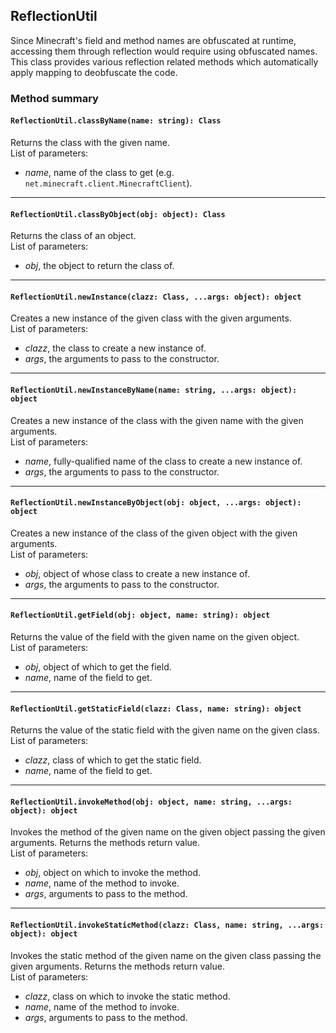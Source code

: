 ## ReflectionUtil

Since Minecraft's field and method names are obfuscated at runtime, accessing them through reflection would require using obfuscated names. This class provides various reflection related methods which automatically apply mapping to deobfuscate the code.

### Method summary

#### `ReflectionUtil.classByName(name: string): Class`
Returns the class with the given name. <br>
List of parameters:
- *name*, name of the class to get (e.g. `net.minecraft.client.MinecraftClient`).

<hr>

#### `ReflectionUtil.classByObject(obj: object): Class`
Returns the class of an object. <br>
List of parameters:
- *obj*, the object to return the class of.

<hr>

#### `ReflectionUtil.newInstance(clazz: Class, ...args: object): object`
Creates a new instance of the given class with the given arguments. <br>
List of parameters:
- *clazz*, the class to create a new instance of.
- *args*, the arguments to pass to the constructor.

<hr>

#### `ReflectionUtil.newInstanceByName(name: string, ...args: object): object`
Creates a new instance of the class with the given name with the given arguments. <br>
List of parameters:
- *name*, fully-qualified name of the class to create a new instance of.
- *args*, the arguments to pass to the constructor.

<hr>

#### `ReflectionUtil.newInstanceByObject(obj: object, ...args: object): object`
Creates a new instance of the class of the given object with the given arguments. <br>
List of parameters:
- *obj*, object of whose class to create a new instance of.
- *args*, the arguments to pass to the constructor.

<hr>

#### `ReflectionUtil.getField(obj: object, name: string): object`
Returns the value of the field with the given name on the given object. <br>
List of parameters:
- *obj*, object of which to get the field.
- *name*, name of the field to get.

<hr>

#### `ReflectionUtil.getStaticField(clazz: Class, name: string): object`
Returns the value of the static field with the given name on the given class. <br>
List of parameters:
- *clazz*, class of which to get the static field.
- *name*, name of the field to get.

<hr>

#### `ReflectionUtil.invokeMethod(obj: object, name: string, ...args: object): object`
Invokes the method of the given name on the given object passing the given arguments. Returns the methods return value. <br>
List of parameters:
- *obj*, object on which to invoke the method.
- *name*, name of the method to invoke.
- *args*, arguments to pass to the method.

<hr>

#### `ReflectionUtil.invokeStaticMethod(clazz: Class, name: string, ...args: object): object`
Invokes the static method of the given name on the given class passing the given arguments. Returns the methods return value. <br>
List of parameters:
- *clazz*, class on which to invoke the static method.
- *name*, name of the method to invoke.
- *args*, arguments to pass to the method.
